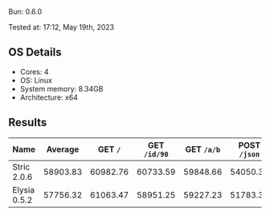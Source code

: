 Bun: 0.6.0

Tested at: 17:12, May 19th, 2023

## OS Details
- Cores: 4
- OS: Linux
- System memory: 8.34GB
- Architecture: x64

## Results
| Name | Average | GET `/` | GET `/id/90` | GET `/a/b` | POST `/json` |
| --- | --- | --- | --- | --- | --- | 
| Stric 2.0.6 | 58903.83 | 60982.76 | 60733.59 | 59848.66 | 54050.30 |
| Elysia 0.5.2 | 57756.32 | 61063.47 | 58951.25 | 59227.23 | 51783.34 |